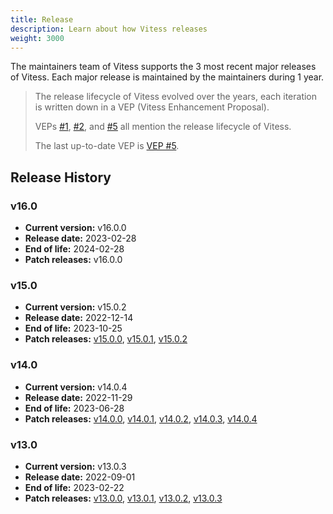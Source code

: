 ```yaml
---
title: Release
description: Learn about how Vitess releases
weight: 3000
---
```


The maintainers team of Vitess supports the 3 most recent major releases of Vitess.
Each major release is maintained by the maintainers during 1 year.

> The release lifecycle of Vitess evolved over the years, each iteration is written down in a VEP (Vitess Enhancement Proposal).
>
> VEPs [#1](https://github.com/vitessio/enhancements/blob/main/veps/vep-1.md), [#2](https://github.com/vitessio/enhancements/blob/main/veps/vep-2.md), and [#5](https://github.com/vitessio/enhancements/blob/main/veps/vep-5.md) all mention the release lifecycle of Vitess.
> 
> The last up-to-date VEP is [VEP #5](https://github.com/vitessio/enhancements/blob/main/veps/vep-5.md).

## Release History

### v16.0
- **Current version:** v16.0.0
- **Release date:** 2023-02-28
- **End of life:** 2024-02-28
- **Patch releases:** v16.0.0 

[//]: # (TODO: add a link to the v16.0.0 release above)

### v15.0
- **Current version:** v15.0.2
- **Release date:** 2022-12-14
- **End of life:** 2023-10-25
- **Patch releases:** [v15.0.0](https://github.com/vitessio/vitess/releases/tag/v15.0.0), [v15.0.1](https://github.com/vitessio/vitess/releases/tag/v15.0.1), [v15.0.2](https://github.com/vitessio/vitess/releases/tag/v15.0.2)

### v14.0
- **Current version:** v14.0.4
- **Release date:** 2022-11-29
- **End of life:** 2023-06-28
- **Patch releases:** [v14.0.0](https://github.com/vitessio/vitess/releases/tag/v14.0.0), [v14.0.1](https://github.com/vitessio/vitess/releases/tag/v14.0.1), [v14.0.2](https://github.com/vitessio/vitess/releases/tag/v14.0.2), [v14.0.3](https://github.com/vitessio/vitess/releases/tag/v14.0.3), [v14.0.4](https://github.com/vitessio/vitess/releases/tag/v14.0.4)

### v13.0
- **Current version:** v13.0.3
- **Release date:** 2022-09-01
- **End of life:** 2023-02-22
- **Patch releases:** [v13.0.0](https://github.com/vitessio/vitess/releases/tag/v13.0.0), [v13.0.1](https://github.com/vitessio/vitess/releases/tag/v13.0.1), [v13.0.2](https://github.com/vitessio/vitess/releases/tag/v13.0.2), [v13.0.3](https://github.com/vitessio/vitess/releases/tag/v13.0.3)


